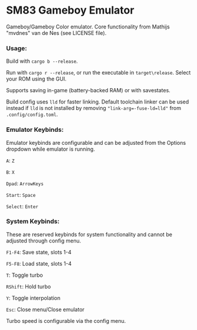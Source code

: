 # SM83 Gameboy Emulator

Gameboy/Gameboy Color emulator. Core functionality from Mathijs "mvdnes" van de Nes (see LICENSE file).

### Usage: 

Build with `cargo b --release`.

Run with `cargo r --release`, or run the executable in `target\release`. Select your ROM using the GUI.

Supports saving in-game (battery-backed RAM) or with savestates.

Build config uses `lld` for faster linking. Default toolchain linker can be used instead if `lld` is not installed by removing `"link-arg=-fuse-ld=lld"` from `.config/config.toml`.

### Emulator Keybinds:

Emulator keybinds are configurable and can be adjusted from the Options dropdown while emulator is running.

`A`: `Z`

`B`: `X`

`Dpad`: `ArrowKeys`

`Start`: `Space`

`Select`: `Enter`

### System Keybinds:

These are reserved keybinds for system functionality and cannot be adjusted through config menu.

`F1-F4`: Save state, slots 1-4

`F5-F8`: Load state, slots 1-4

`T`: Toggle turbo

`RShift`: Hold turbo

`Y`: Toggle interpolation

`Esc`: Close menu/Close emulator

Turbo speed is configurable via the config menu.
